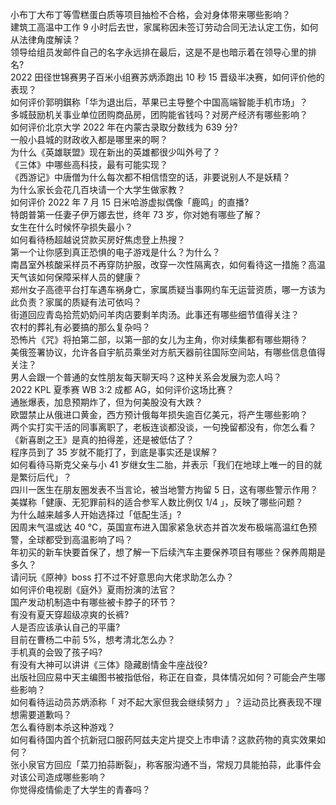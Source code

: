 小布丁大布丁等雪糕蛋白质等项目抽检不合格，会对身体带来哪些影响？  
建筑工高温中工作 9 小时后去世，家属称因未签订劳动合同无法认定工伤，如何从法律角度解读？  
领导给组员发邮件自己的名字永远排在最后，这是不是也暗示着在领导心里的排名?  
2022 田径世锦赛男子百米小组赛苏炳添跑出 10 秒 15 晋级半决赛，如何评价他的表现？  
如何评价郭明錤称「华为退出后，苹果已主导整个中国高端智能手机市场」？  
多城鼓励机关事业单位团购商品房，团购能省钱吗？对房产经济有哪些影响？  
如何评价北京大学 2022 年在内蒙古录取分数线为 639 分?  
一般小县城的财政收入都是哪里来的啊？  
为什么《英雄联盟》现在新出的英雄都很少叫外号了？  
《三体》中哪些高科技，最有可能实现？  
《西游记》中唐僧为什么每次都不相信悟空的话，非要说别人不是妖精？  
为什么家长会花几百块请一个大学生做家教？  
如何评价 2022 年 7 月 15 日米哈游虚拟偶像「鹿鸣」的直播?  
特朗普第一任妻子伊万娜去世，终年 73 岁，你对她有哪些了解？  
女生在什么时候怀孕损失最小？  
如何看待杨超越说贷款买房好焦虑登上热搜？  
第一个让你感到真正恐惧的电子游戏是什么？为什么？  
南昌室外核酸采样员不再穿防护服，改穿一次性隔离衣，如何看待这一措施？高温天气该如何保障采样人员的健康？  
郑州女子高德平台打车遇车祸身亡，家属质疑当事网约车无运营资质，哪一方该为此负责？家属的质疑有法可依吗？  
街道回应青岛拾荒奶奶问羊肉店要剩羊肉汤。此事还有哪些细节值得关注？  
农村的葬礼有必要搞的那么复杂吗？  
恐怖片《咒》将拍第二部，以第一部的女儿为主角，你对续集都有哪些期待？  
美俄签署协议，允许各自宇航员乘坐对方航天器前往国际空间站，有哪些信息值得关注？  
男人会跟一个普通的女性朋友每天聊天吗？这种关系会发展为恋人吗？  
2022 KPL 夏季赛 WB 3:2 成都 AG，如何评价这场比赛？  
通胀爆表，加息预期炸了，但为何美股没有大跌？  
欧盟禁止从俄进口黄金，西方预计俄每年损失逾百亿美元，将产生哪些影响？  
两个实打实干活的同事离职了，老板连谈都没谈，一句挽留都没有，你怎么看？  
《新喜剧之王》是真的拍得差，还是被低估了？  
程序员到了 35 岁就不能打了，到底是事实还是误解？  
如何看待马斯克父亲与小 41 岁继女生二胎，并表示「我们在地球上唯一的目的就是繁衍后代」？  
四川一医生在朋友圈发表不当言论，被当地警方拘留 5 日，这有哪些警示作用？  
美媒称「健康、无犯罪前科的适合参军人数比例仅 1/4 」，反映了哪些问题？  
为什么越来越多人开始选择过「低配生活」?  
因周末气温或达 40 ℃，英国宣布进入国家紧急状态并首次发布极端高温红色预警，全球都受到高温影响了吗？  
年初买的新车快要首保了，想了解一下后续汽车主要保养项目有哪些？保养周期是多久？  
请问玩《原神》boss 打不过不好意思向大佬求助怎么办？  
如何评价电视剧《庭外》夏雨扮演的法官？  
国产发动机制造中有哪些被卡脖子的环节？  
有没有夏天穿超级凉爽的长裤?  
人是否应该承认自己的平庸?  
目前在曹杨二中前 5%，想考清北怎么办？  
手机真的会毁了孩子吗?  
有没有大神可以讲讲《三体》隐藏剧情金牛座战役?  
出版社回应易中天主编图书被指低俗，称正在自查，具体情况如何？可能会产生哪些影响？  
如何看待运动员苏炳添称「 对不起大家但我会继续努力 」？运动员比赛表现不理想需要道歉吗？  
怎么看待剧本杀这种游戏？  
如何看待国内首个抗新冠口服药阿兹夫定片提交上市申请？这款药物的真实效果如何？  
张小泉官方回应「菜刀拍蒜断裂」，称客服沟通不当，常规刀具能拍蒜，此事件会对该公司造成哪些影响？  
你觉得疫情偷走了大学生的青春吗？  

